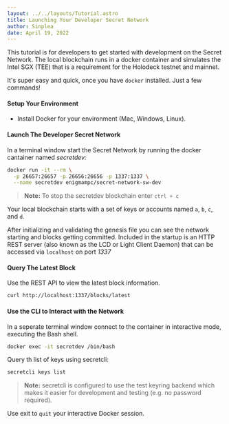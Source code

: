 ```yaml
---
layout: ../../layouts/Tutorial.astro
title: Launching Your Developer Secret Network
author: Sinplea
date: April 19, 2022
---
```

This tutorial is for developers to get started with development on the Secret Network. The local blockchain runs in a docker container and simulates the Intel SGX (TEE) that is a requirement for the Holodeck testnet and mainnet.

It's super easy and quick, once you have `docker` installed. Just a few commands!

#### Setup Your Environment

- Install Docker for your environment (Mac, Windows, Linux).

#### Launch The Developer Secret Network

In a terminal window start the Secret Network by running the docker cantainer named _secretdev:_

```sh
docker run -it --rm \
  -p 26657:26657 -p 26656:26656 -p 1337:1337 \
  --name secretdev enigmampc/secret-network-sw-dev
```

> __Note:__ To stop the secretdev blockchain enter `ctrl + c`

Your local blockchain starts with a set of keys or accounts named `a`, `b`, `c`, and `d`.

After initializing and validating the genesis file you can see the network starting and blocks getting committed. Included in the startup is an HTTP REST server (also known as the LCD or Light Client Daemon) that can be accessed via `localhost` on port _1337_

#### Query The Latest Block

Use the REST API to view the latest block information.

```sh
curl http://localhost:1337/blocks/latest
```

#### Use the CLI to Interact with the Network

In a seperate terminal window connect to the container in interactive mode, executing the Bash shell.

```sh
docker exec -it secretdev /bin/bash
```

Query th list of keys using secretcli:

```sh
secretcli keys list
```

> __Note:__ secretcli is configured to use the test keyring backend which makes it easier for development and testing (e.g. no password required).

Use exit to `quit` your interactive Docker session.
